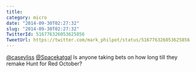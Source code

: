 ```yaml
---
title: 
category: micro
date: "2014-09-30T02:27:32"
slug: "2014-09-30T02:27:32"
TwitterId: 516776326053625856
TweetUrl: https://twitter.com/mark_philpot/status/516776326053625856
---
```


[@caseyliss](https://twitter.com/caseyliss)
[@Spacekatgal](https://twitter.com/Spacekatgal) Is anyone taking bets on how
long till they remake Hunt for Red October?
